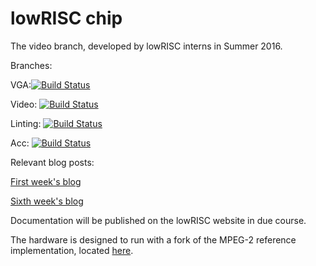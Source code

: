 lowRISC chip
==============================================

The video branch, developed by lowRISC interns in Summer 2016.

Branches:

VGA:[![Build Status](https://travis-ci.org/nbdd0121/lowrisc-chip.svg?branch=vga)](https://travis-ci.org/nbdd0121/lowrisc-chip)

Video: [![Build Status](https://travis-ci.org/nbdd0121/lowrisc-chip.svg?branch=video)](https://travis-ci.org/nbdd0121/lowrisc-chip)

Linting: [![Build Status](https://travis-ci.org/nbdd0121/lowrisc-chip.svg?branch=linting)](https://travis-ci.org/nbdd0121/lowrisc-chip)

Acc: [![Build Status](https://travis-ci.org/nbdd0121/lowrisc-chip.svg?branch=acc)](https://travis-ci.org/nbdd0121/lowrisc-chip)

Relevant blog posts:

[First week's blog](http://www.lowrisc.org/blog/2016/07/lowrisc-/-imc-internship-week-one---vga-output "Week One")

[Sixth week's blog](http://www.lowrisc.org/blog/2016/07/lowriscimc-internship-second-update "Week Six")

Documentation will be published on the lowRISC website in due course.

The hardware is designed to run with a fork of the MPEG-2 reference implementation, located [here](https://github.com/ndavison21/lowrisc-mpeg2decode/ "MPEG-2 Codec").

